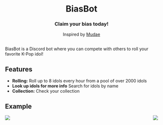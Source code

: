 <div align="center">
  <h1 align="center">BiasBot</h1>
  <h3>Claim your bias today!</h3>
</div>

<div align="center">
  Inspired by 
  <a href="https://top.gg/bot/432610292342587392">Mudae</a>
</div>

<br/>

BiasBot is a Discord bot where you can compete with others to roll your favorite K-Pop idol!

## Features

- **Rolling:**  Roll up to 8 idols every hour from a pool of over 2000 idols
- **Look up idols for more info** Search for idols by name
- **Collection:** Check your collection

## Example
<p align="center">
      <img src="https://github.com/chillwafflez/BiasBot/assets/98506939/2c95ce30-70da-489b-b2e2-49cbb213ac47"align="left">
      <img src="https://github.com/chillwafflez/BiasBot/assets/98506939/01b624c4-c779-4dae-9dd6-cf9519c5ceb6" align="right">
</p>
